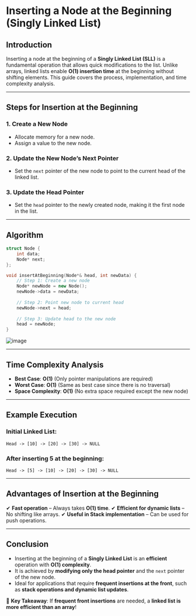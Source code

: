 # **Inserting a Node at the Beginning (Singly Linked List)**

## **Introduction**
Inserting a node at the beginning of a **Singly Linked List (SLL)** is a fundamental operation that allows quick modifications to the list. Unlike arrays, linked lists enable **O(1) insertion time** at the beginning without shifting elements. This guide covers the process, implementation, and time complexity analysis.

---

## **Steps for Insertion at the Beginning**
### **1. Create a New Node**
- Allocate memory for a new node.
- Assign a value to the new node.

### **2. Update the New Node’s Next Pointer**
- Set the `next` pointer of the new node to point to the current head of the linked list.

### **3. Update the Head Pointer**
- Set the `head` pointer to the newly created node, making it the first node in the list.

---

## **Algorithm**
```cpp
struct Node {
    int data;
    Node* next;
};

void insertAtBeginning(Node*& head, int newData) {
    // Step 1: Create a new node
    Node* newNode = new Node();
    newNode->data = newData;
    
    // Step 2: Point new node to current head
    newNode->next = head;
    
    // Step 3: Update head to the new node
    head = newNode;
}
```
![image](https://github.com/user-attachments/assets/1e0b15d3-a21f-43f8-90b3-05d7e2801dbf)

---

## **Time Complexity Analysis**
- **Best Case**: **O(1)** (Only pointer manipulations are required)
- **Worst Case**: **O(1)** (Same as best case since there is no traversal)
- **Space Complexity**: **O(1)** (No extra space required except the new node)

---

## **Example Execution**
### **Initial Linked List:**
```
Head -> [10] -> [20] -> [30] -> NULL
```
### **After inserting 5 at the beginning:**
```
Head -> [5] -> [10] -> [20] -> [30] -> NULL
```

---

## **Advantages of Insertion at the Beginning**
✔ **Fast operation** – Always takes **O(1) time**.
✔ **Efficient for dynamic lists** – No shifting like arrays.
✔ **Useful in Stack implementation** – Can be used for push operations.

---

## **Conclusion**
- Inserting at the beginning of a **Singly Linked List** is an **efficient** operation with **O(1) complexity**.
- It is achieved by **modifying only the head pointer** and the `next` pointer of the new node.
- Ideal for applications that require **frequent insertions at the front**, such as **stack operations and dynamic list updates**.

🚀 **Key Takeaway**: If **frequent front insertions** are needed, a **linked list is more efficient than an array**!

